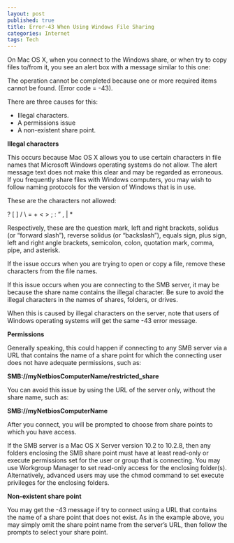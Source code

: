```yaml
---
layout: post
published: true
title: Error-43 When Using Windows File Sharing
categories: Internet
tags: Tech
---
```

On Mac OS X, when you connect to the Windows share, or when try to copy files to/from it, you see an alert box with a message similar to this one:

The operation cannot be completed because one or more required items cannot be found. (Error code = -43).

There are three causes for this:

*   Illegal characters.
*   A permissions issue
*   A non-existent share point.

**Illegal characters**

This occurs because Mac OS X allows you to use certain characters in file names that Microsoft Windows operating systems do not allow. The alert message text does not make this clear and may be regarded as erroneous. If you frequently share files with Windows computers, you may wish to follow naming protocols for the version of Windows that is in use.

These are the characters not allowed:

? \[ \] / \\ = + < > ; : ” , | \*

Respectively, these are the question mark, left and right brackets, solidus (or “forward slash”), reverse solidus (or “backslash”), equals sign, plus sign, left and right angle brackets, semicolon, colon, quotation mark, comma, pipe, and asterisk.

If the issue occurs when you are trying to open or copy a file, remove these characters from the file names.

If this issue occurs when you are connecting to the SMB server, it may be because the share name contains the illegal character. Be sure to avoid the illegal characters in the names of shares, folders, or drives.

When this is caused by illegal characters on the server, note that users of Windows operating systems will get the same -43 error message.

**Permissions**

Generally speaking, this could happen if connecting to any SMB server via a URL that contains the name of a share point for which the connecting user does not have adequate permissions, such as:

**SMB://myNetbiosComputerName/restricted\_share**

You can avoid this issue by using the URL of the server only, without the share name, such as:

**SMB://myNetbiosComputerName**

After you connect, you will be prompted to choose from share points to which you have access.

If the SMB server is a Mac OS X Server version 10.2 to 10.2.8, then any folders enclosing the SMB share point must have at least read-only or execute permissions set for the user or group that is connecting. You may use Workgroup Manager to set read-only access for the enclosing folder(s). Alternatively, advanced users may use the chmod command to set execute privileges for the enclosing folders.  

**Non-existent share point**

You may get the -43 message if try to connect using a URL that contains the name of a share point that does not exist. As in the example above, you may simply omit the share point name from the server’s URL, then follow the prompts to select your share point.
